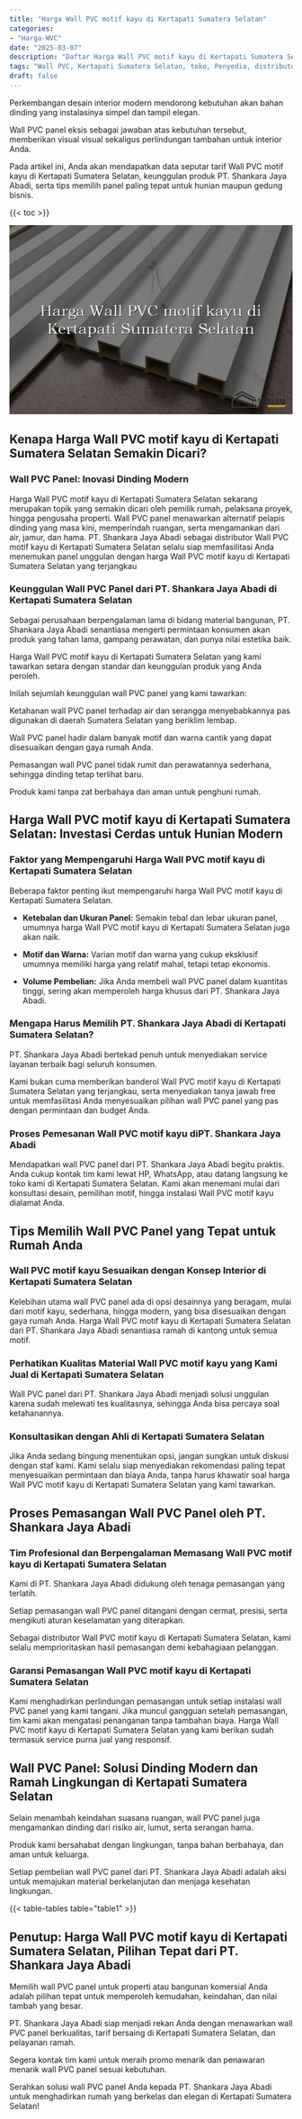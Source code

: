 ```yaml
---
title: "Harga Wall PVC motif kayu di Kertapati Sumatera Selatan"
categories: 
- "Harga-WVC"
date: "2025-03-07"
description: "Daftar Harga Wall PVC motif kayu di Kertapati Sumatera Selatan bagi rumah, perkantoran, dan ritel. Material berkualitas, variasi motif, pilihan warna menarik, beserta servis instalasi dikerjakan oleh tenaga ahli berpengalaman dan garansi resmi!|Jasa penjualan Wall PVC motif kayu di Kertapati Sumatera Selatan bagi keperluan hunian, perkantoran, atau ritel, dengan panel berkualitas dan instalasi oleh tenaga ahli ahli dan jaminan resmi.|Pilihan Wall PVC motif kayu di Kertapati Sumatera Selatan yang andal untuk hunian, kantor, serta ritel, dengan produk terbaik dan pemasangan oleh teknisi profesional dan garansi resmi.|Distribusi Wall PVC motif kayu di Kertapati Sumatera Selatan bagi hunian, office, serta toko, dengan material terbaik dan penempatan dikerjakan oleh teknisi profesional, disertai dengan jaminan resmi.}"
tags: "Wall PVC, Kertapati Sumatera Selatan, toko, Penyedia, distributor"
draft: false
---
```


Perkembangan desain interior modern mendorong kebutuhan akan bahan dinding yang instalasinya simpel dan tampil elegan.

Wall PVC panel eksis sebagai jawaban atas kebutuhan tersebut, memberikan visual visual sekaligus perlindungan tambahan untuk interior Anda.

Pada artikel ini, Anda akan mendapatkan data seputar tarif Wall PVC motif kayu di Kertapati Sumatera Selatan, keunggulan produk PT. Shankara Jaya Abadi, serta tips memilih panel paling tepat untuk hunian maupun gedung bisnis.

{{< toc >}}

![Harga Wall PVC motif kayu di Kertapati Sumatera Selatan](/images/Harga-WVC/Harga-Wall-PVC-motif-kayu-di-Kertapati-Sumatera-Selatan.png)


## Kenapa Harga Wall PVC motif kayu di Kertapati Sumatera Selatan Semakin Dicari?

### Wall PVC Panel: Inovasi Dinding Modern

Harga Wall PVC motif kayu di Kertapati Sumatera Selatan sekarang merupakan topik yang semakin dicari oleh pemilik rumah, pelaksana proyek, hingga pengusaha properti. Wall PVC panel menawarkan alternatif pelapis dinding yang masa kini, memperindah ruangan, serta mengamankan dari air, jamur, dan hama. PT. Shankara Jaya Abadi sebagai distributor Wall PVC motif kayu di Kertapati Sumatera Selatan selalu siap memfasilitasi Anda menemukan panel unggulan dengan harga Wall PVC motif kayu di Kertapati Sumatera Selatan yang terjangkau

### Keunggulan Wall PVC Panel dari PT. Shankara Jaya Abadi di Kertapati Sumatera Selatan

Sebagai perusahaan berpengalaman lama di bidang material bangunan, PT. Shankara Jaya Abadi senantiasa mengerti permintaan konsumen akan produk yang tahan lama, gampang perawatan, dan punya nilai estetika baik.

Harga Wall PVC motif kayu di Kertapati Sumatera Selatan yang kami tawarkan setara dengan standar dan keunggulan produk yang Anda peroleh.

Inilah sejumlah keunggulan wall PVC panel yang kami tawarkan:

Ketahanan wall PVC panel terhadap air dan serangga menyebabkannya pas digunakan di daerah Sumatera Selatan yang beriklim lembap.

Wall PVC panel hadir dalam banyak motif dan warna cantik yang dapat disesuaikan dengan gaya rumah Anda.

Pemasangan wall PVC panel tidak rumit dan perawatannya sederhana, sehingga dinding tetap terlihat baru.

Produk kami tanpa zat berbahaya dan aman untuk penghuni rumah.

## Harga Wall PVC motif kayu di Kertapati Sumatera Selatan: Investasi Cerdas untuk Hunian Modern

### Faktor yang Mempengaruhi Harga Wall PVC motif kayu di Kertapati Sumatera Selatan

Beberapa faktor penting ikut mempengaruhi harga Wall PVC motif kayu di Kertapati Sumatera Selatan.

- **Ketebalan dan Ukuran Panel:** Semakin tebal dan lebar ukuran panel, umumnya harga Wall PVC motif kayu di Kertapati Sumatera Selatan juga akan naik.

- **Motif dan Warna:** Varian motif dan warna yang cukup eksklusif umumnya memiliki harga yang relatif mahal, tetapi tetap ekonomis.

- **Volume Pembelian:** Jika Anda membeli wall PVC panel dalam kuantitas tinggi, sering akan memperoleh harga khusus dari PT. Shankara Jaya Abadi.

### Mengapa Harus Memilih PT. Shankara Jaya Abadi di Kertapati Sumatera Selatan?

PT. Shankara Jaya Abadi bertekad penuh untuk menyediakan service layanan terbaik bagi seluruh konsumen.

Kami bukan cuma memberikan banderol Wall PVC motif kayu di Kertapati Sumatera Selatan yang terjangkau, serta menyediakan tanya jawab free untuk memfasilitasi Anda menyesuaikan pilihan wall PVC panel yang pas dengan permintaan dan budget Anda.

### Proses Pemesanan Wall PVC motif kayu diPT. Shankara Jaya Abadi

Mendapatkan wall PVC panel dari PT. Shankara Jaya Abadi begitu praktis. Anda cukup kontak tim kami lewat HP, WhatsApp, atau datang langsung ke toko kami di Kertapati Sumatera Selatan. Kami akan menemani mulai dari konsultasi desain, pemilihan motif, hingga instalasi Wall PVC motif kayu dialamat Anda.

## Tips Memilih Wall PVC Panel yang Tepat untuk Rumah Anda

### Wall PVC motif kayu Sesuaikan dengan Konsep Interior di Kertapati Sumatera Selatan

Kelebihan utama wall PVC panel ada di opsi desainnya yang beragam, mulai dari motif kayu, sederhana, hingga modern, yang bisa disesuaikan dengan gaya rumah Anda. Harga Wall PVC motif kayu di Kertapati Sumatera Selatan dari PT. Shankara Jaya Abadi senantiasa ramah di kantong untuk semua motif.

### Perhatikan Kualitas Material Wall PVC motif kayu yang Kami Jual di Kertapati Sumatera Selatan

Wall PVC panel dari PT. Shankara Jaya Abadi menjadi solusi unggulan karena sudah melewati tes kualitasnya, sehingga Anda bisa percaya soal ketahanannya.

### Konsultasikan dengan Ahli di Kertapati Sumatera Selatan

Jika Anda sedang bingung menentukan opsi, jangan sungkan untuk diskusi dengan staf kami. Kami selalu siap menyediakan rekomendasi paling tepat menyesuaikan permintaan dan biaya Anda, tanpa harus khawatir soal harga Wall PVC motif kayu di Kertapati Sumatera Selatan yang kami tawarkan.

## Proses Pemasangan Wall PVC Panel oleh PT. Shankara Jaya Abadi

### Tim Profesional dan Berpengalaman Memasang Wall PVC motif kayu di Kertapati Sumatera Selatan

Kami di PT. Shankara Jaya Abadi didukung oleh tenaga pemasangan yang terlatih.

Setiap pemasangan wall PVC panel ditangani dengan cermat, presisi, serta mengikuti aturan keselamatan yang diterapkan.

Sebagai distributor Wall PVC motif kayu di Kertapati Sumatera Selatan, kami selalu memprioritaskan hasil pemasangan demi kebahagiaan pelanggan.

### Garansi Pemasangan Wall PVC motif kayu di Kertapati Sumatera Selatan

Kami menghadirkan perlindungan pemasangan untuk setiap instalasi wall PVC panel yang kami tangani. Jika muncul gangguan setelah pemasangan, tim kami akan mengatasi penanganan tanpa tambahan biaya. Harga Wall PVC motif kayu di Kertapati Sumatera Selatan yang kami berikan sudah termasuk service purna jual yang responsif.

## Wall PVC Panel: Solusi Dinding Modern dan Ramah Lingkungan di Kertapati Sumatera Selatan

Selain menambah keindahan suasana ruangan, wall PVC panel juga mengamankan dinding dari risiko air, lumut, serta serangan hama.

Produk kami bersahabat dengan lingkungan, tanpa bahan berbahaya, dan aman untuk keluarga.

Setiap pembelian wall PVC panel dari PT. Shankara Jaya Abadi adalah aksi untuk memajukan material berkelanjutan dan menjaga kesehatan lingkungan.

{{< table-tables table="table1" >}}

## Penutup: Harga Wall PVC motif kayu di Kertapati Sumatera Selatan, Pilihan Tepat dari PT. Shankara Jaya Abadi

Memilih wall PVC panel untuk properti atau bangunan komersial Anda adalah pilihan tepat untuk memperoleh kemudahan, keindahan, dan nilai tambah yang besar.

PT. Shankara Jaya Abadi siap menjadi rekan Anda dengan menawarkan wall PVC panel berkualitas, tarif bersaing di Kertapati Sumatera Selatan, dan pelayanan ramah.

Segera kontak tim kami untuk meraih promo menarik dan penawaran menarik wall PVC panel sesuai kebutuhan.

Serahkan solusi wall PVC panel Anda kepada PT. Shankara Jaya Abadi untuk menghadirkan rumah yang berkelas dan elegan di Kertapati Sumatera Selatan!